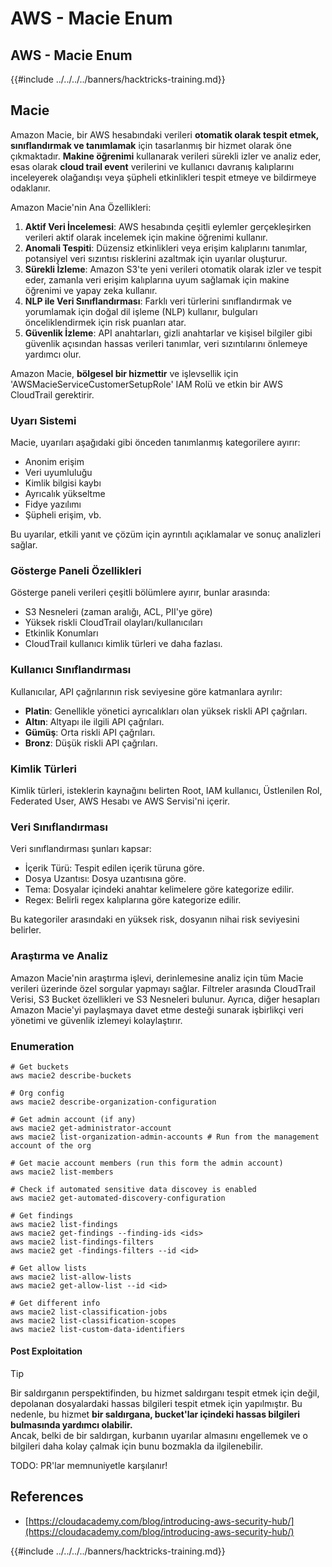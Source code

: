 # AWS - Macie Enum

## AWS - Macie Enum

{{#include ../../../../banners/hacktricks-training.md}}

## Macie

Amazon Macie, bir AWS hesabındaki verileri **otomatik olarak tespit etmek, sınıflandırmak ve tanımlamak** için tasarlanmış bir hizmet olarak öne çıkmaktadır. **Makine öğrenimi** kullanarak verileri sürekli izler ve analiz eder, esas olarak **cloud trail event** verilerini ve kullanıcı davranış kalıplarını inceleyerek olağandışı veya şüpheli etkinlikleri tespit etmeye ve bildirmeye odaklanır.

Amazon Macie'nin Ana Özellikleri:

1. **Aktif Veri İncelemesi**: AWS hesabında çeşitli eylemler gerçekleşirken verileri aktif olarak incelemek için makine öğrenimi kullanır.
2. **Anomali Tespiti**: Düzensiz etkinlikleri veya erişim kalıplarını tanımlar, potansiyel veri sızıntısı risklerini azaltmak için uyarılar oluşturur.
3. **Sürekli İzleme**: Amazon S3'te yeni verileri otomatik olarak izler ve tespit eder, zamanla veri erişim kalıplarına uyum sağlamak için makine öğrenimi ve yapay zeka kullanır.
4. **NLP ile Veri Sınıflandırması**: Farklı veri türlerini sınıflandırmak ve yorumlamak için doğal dil işleme (NLP) kullanır, bulguları önceliklendirmek için risk puanları atar.
5. **Güvenlik İzleme**: API anahtarları, gizli anahtarlar ve kişisel bilgiler gibi güvenlik açısından hassas verileri tanımlar, veri sızıntılarını önlemeye yardımcı olur.

Amazon Macie, **bölgesel bir hizmettir** ve işlevsellik için 'AWSMacieServiceCustomerSetupRole' IAM Rolü ve etkin bir AWS CloudTrail gerektirir.

### Uyarı Sistemi

Macie, uyarıları aşağıdaki gibi önceden tanımlanmış kategorilere ayırır:

- Anonim erişim
- Veri uyumluluğu
- Kimlik bilgisi kaybı
- Ayrıcalık yükseltme
- Fidye yazılımı
- Şüpheli erişim, vb.

Bu uyarılar, etkili yanıt ve çözüm için ayrıntılı açıklamalar ve sonuç analizleri sağlar.

### Gösterge Paneli Özellikleri

Gösterge paneli verileri çeşitli bölümlere ayırır, bunlar arasında:

- S3 Nesneleri (zaman aralığı, ACL, PII'ye göre)
- Yüksek riskli CloudTrail olayları/kullanıcıları
- Etkinlik Konumları
- CloudTrail kullanıcı kimlik türleri ve daha fazlası.

### Kullanıcı Sınıflandırması

Kullanıcılar, API çağrılarının risk seviyesine göre katmanlara ayrılır:

- **Platin**: Genellikle yönetici ayrıcalıkları olan yüksek riskli API çağrıları.
- **Altın**: Altyapı ile ilgili API çağrıları.
- **Gümüş**: Orta riskli API çağrıları.
- **Bronz**: Düşük riskli API çağrıları.

### Kimlik Türleri

Kimlik türleri, isteklerin kaynağını belirten Root, IAM kullanıcı, Üstlenilen Rol, Federated User, AWS Hesabı ve AWS Servisi'ni içerir.

### Veri Sınıflandırması

Veri sınıflandırması şunları kapsar:

- İçerik Türü: Tespit edilen içerik türuna göre.
- Dosya Uzantısı: Dosya uzantısına göre.
- Tema: Dosyalar içindeki anahtar kelimelere göre kategorize edilir.
- Regex: Belirli regex kalıplarına göre kategorize edilir.

Bu kategoriler arasındaki en yüksek risk, dosyanın nihai risk seviyesini belirler.

### Araştırma ve Analiz

Amazon Macie'nin araştırma işlevi, derinlemesine analiz için tüm Macie verileri üzerinde özel sorgular yapmayı sağlar. Filtreler arasında CloudTrail Verisi, S3 Bucket özellikleri ve S3 Nesneleri bulunur. Ayrıca, diğer hesapları Amazon Macie'yi paylaşmaya davet etme desteği sunarak işbirlikçi veri yönetimi ve güvenlik izlemeyi kolaylaştırır.

### Enumeration
```
# Get buckets
aws macie2 describe-buckets

# Org config
aws macie2 describe-organization-configuration

# Get admin account (if any)
aws macie2 get-administrator-account
aws macie2 list-organization-admin-accounts # Run from the management account of the org

# Get macie account members (run this form the admin account)
aws macie2 list-members

# Check if automated sensitive data discovey is enabled
aws macie2 get-automated-discovery-configuration

# Get findings
aws macie2 list-findings
aws macie2 get-findings --finding-ids <ids>
aws macie2 list-findings-filters
aws macie2 get -findings-filters --id <id>

# Get allow lists
aws macie2 list-allow-lists
aws macie2 get-allow-list --id <id>

# Get different info
aws macie2 list-classification-jobs
aws macie2 list-classification-scopes
aws macie2 list-custom-data-identifiers
```
#### Post Exploitation

> [!TIP]
> Bir saldırganın perspektifinden, bu hizmet saldırganı tespit etmek için değil, depolanan dosyalardaki hassas bilgileri tespit etmek için yapılmıştır. Bu nedenle, bu hizmet **bir saldırgana, bucket'lar içindeki hassas bilgileri bulmasında yardımcı olabilir.**\
> Ancak, belki de bir saldırgan, kurbanın uyarılar almasını engellemek ve o bilgileri daha kolay çalmak için bunu bozmakla da ilgilenebilir.

TODO: PR'lar memnuniyetle karşılanır!

## References

- [https://cloudacademy.com/blog/introducing-aws-security-hub/](https://cloudacademy.com/blog/introducing-aws-security-hub/)

{{#include ../../../../banners/hacktricks-training.md}}
